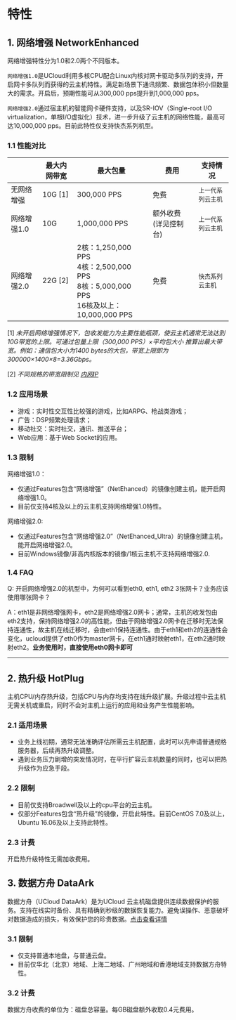

# 特性

## 1. 网络增强 NetworkEnhanced

网络增强特性分为1.0和2.0两个不同版本。

`网络增强1.0`是UCloud利用多核CPU配合Linux内核对网卡驱动多队列的支持，开启网卡多队列而获得的云主机特性。满足新场景下通讯频繁、数据包体积小但数量大的需求。开启后，预期性能可从300,000 pps提升到1,000,000 pps。

`网络增强2.0`通过宿主机的智能网卡硬件支持，以及SR-IOV（Single-root I/O virtualization，单根I/O虚拟化）技术，进一步升级了云主机的网络性能，最高可达10,000,000 pps。目前此特性仅支持快杰系列机型。

### 1.1 性能对比

|         | 最大内网带宽    | 最大包量           | 费用           | 支持情况                         |
| ------- | --------- | -------------- | ------------ | ---------------------------- |
| 无网络增强  | 10G \[1\] | 300,000 PPS    | 免费           | `上一代系列云主机`                          |
| 网络增强1.0 | 10G       | 1,000,000 PPS  | 额外收费 (详见控制台) | `上一代系列云主机`             |
| 网络增强2.0 | 22G \[2\]      | 2核：1,250,000 PPS<br> 4核：2,500,000 PPS<br> 8核：5,000,000 PPS<br>16核及以上：10,000,000 PPS | 免费       | `快杰系列云主机` |

\[1\] *未开启网络增强情况下，包收发能力为主要性能瓶颈，使云主机通常无法达到10G带宽的上限。可通过包量上限（300,000 PPS）×平均包大小 推算出最大带宽。例如：通信包大小为1400 bytes的大包，带宽上限即为300000×1400×8=3.36Gbps。*

\[2\] *不同规格的带宽限制见 [内网IP](uhost/introduction/network/vpc#快杰云主机系列)*

### 1.2 应用场景

  - 游戏：实时性交互性比较强的游戏，比如ARPG、枪战类游戏；
  - 广告：DSP频繁处理请求；
  - 移动社交：实时社交，通讯、推送平台；
  - Web应用：基于Web Socket的应用。

### 1.3 限制

网络增强1.0：
  - 仅通过Features包含“网络增强”（NetEhanced）的镜像创建主机，能开启网络增强1.0。
  - 目前仅支持4核及以上的云主机支持网络增强1.0特性。


网络增强2.0:
  - 仅通过Features包含“网络增强2.0”（NetEhanced_Ultra）的镜像创建主机，能开启网络增强2.0。
  - 目前Windows镜像/非高内核版本的镜像/1核云主机不支持网络增强2.0.

### 1.4 FAQ

Q: 开启网络增强2.0的机型中，为何可以看到eth0, eth1, eth2 3张网卡？业务应该使用哪张网卡？

A：eth1是非网络增强网卡，eth2是网络增强2.0网卡；通常，主机的收发包由eth2支持，保持网络增强2.0的高性能，但由于网络增强2.0网卡在迁移时无法保持连通性，故主机在线迁移时，会由eth1保持连通性。由于eth1和eth2的连通性会变化，ucloud提供了eth0作为master网卡，在eth1通时映射eth1，在eth2通时映射eth2。**业务使用时，直接使用eth0网卡即可**

---

## 2. 热升级 HotPlug

主机CPU/内存热升级，包括CPU与内存均支持在线升级扩展。升级过程中云主机无需关机或重启，同时不会对主机上运行的应用和业务产生性能影响。

### 2.1 适用场景

  - 业务上线初期，通常无法准确评估所需云主机配置，此时可以先申请普通规格服务器，后续再热升级调整。
  - 遇到业务压力剧增的突发情况时，在平行扩容云主机数量的同时，也可以把热升级作为应急手段。

### 2.2 限制

  - 目前仅支持Broadwell及以上的cpu平台的云主机。
  - 仅部分Features包含“热升级”的镜像，开启此特性。目前CentOS 7.0及以上，Ubuntu 16.06及以上支持此特性。

### 2.3 计费

开启热升级特性无需加收费用。

## 3. 数据方舟 DataArk

数据方舟（UCloud DataArk）是为UCloud
云主机磁盘提供连续数据保护的服务。支持在线实时备份、具有精确到秒级的数据恢复能力。避免误操作、恶意破坏对数据造成的损失，有效保护您的珍贵数据。[点击查看详情](https://docs.ucloud.cn/uda/README)

### 3.1 限制

  - 仅支持普通本地盘，与普通云盘。
  - 目前仅华北（北京）地域、上海二地域、广州地域和香港地域支持数据方舟特性。

### 3.2 计费

数据方舟收费的单位为：磁盘总容量。每GB磁盘额外收取0.4元费用。
